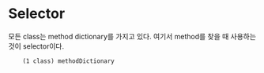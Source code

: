 # Selector
 모든 class는 method dictionary를 가지고 있다. 여기서 method를 찾을 때 사용하는 것이 selector이다.

        (1 class) methodDictionary
